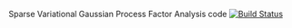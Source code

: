 Sparse Variational Gaussian Process Factor Analysis code [![Build Status](https://travis-ci.com/joacorapela/gaussianProcesses.svg?branch=master)](https://travis-ci.com/joacorapela/gaussianProcesses)
